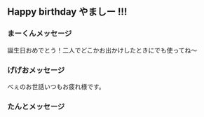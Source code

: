 ## Happy birthday やましー !!!

### まーくんメッセージ

誕生日おめでとう！二人でどこかお出かけしたときにでも使ってね～

### げげおメッセージ
べぇのお世話いつもお疲れ様です。

### たんとメッセージ

